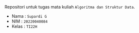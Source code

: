 Repositori untuk tugas mata kuliah `Algoritma dan Struktur Data`.

- Nama : `Supardi G`
- NIM : `20220040084`
- Kelas : `TI22H`
